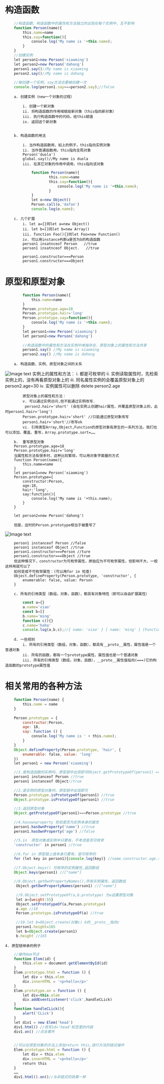 # 构造函数
```javascript
	//构造函数，构造函数中的属性和方法独立的出现在每个实例中，互不影响
	function Person(name){
	    this.name=name
	    this.say=function(){
	        console.log('My name is '+this.name);
	    }
	}
	//创建实例
	let person1=new Person('xiaoming')
	let person2=new Person('dahong')
	person1.say()//My name is xiaoming
	person2.say()//My name is dahong
	 
	//每创建一个实例，say方法也要被创建一次
	console.log(person1.say===person2.say);//false
```	
		a. 创建实例（new一个对象的过程）

			i. 创建一个新对象
			ii. 将构造函数的作用域赋给新对象（this指向新对象）
			iii. 执行构造函数中的代码，给this赋值
			iv. 返回这个新对象
			

		b. 构造函数的用法

			i. 当作构造函数用，如上的例子，this指向实例对象
			ii. 当作普通函数用，this指向全局对象
			Person('duola')
			global.say()//My name is duola
			iii. 在其它对象的作用中调用，this指向该对象
```javascript
			function Person(name){
			        this.name=name
			        this.say=function(){
			            console.log('My name is '+this.name);
			        }
			}
			let o=new Object()
			Person.call(o,'dafan')
			console.log(o.name);
```			
			
		c. 几个扩展
			i. let a={}同let a=new Object()
			ii. let b=[]同let b=new Array()
			iii. function Foo(){}同let Foo=new Function()
			iv. 可以用instance判断a是否为b的构造函数
			person1 insatnceof Person   //true
			person1 insatnceof Object.   //true
			
			person1.constructor===Person
			person1.constructor===Object
			
# 原型和原型对象
```javascript
		function Person(name){
		    this.name=name
		}
		Person.prototype.age=18
		Person.prototype.hair='long'
		Person.prototype.say=function(){
		    console.log('My name is '+this.name);
		}
		let person1=new Person('xiaoming')
		let person2=new Person('dahong')
		 
		//构造函数中的属性和方法在实例中单独存在，原型对象上的属性和方法共享
		person1.say() //My name is xiaoming
		person2.say() //My name is dahong
```		
		a. 构造函数、实例、原型对象之间的关系
![Image text](https://github.com/YaseminLi/pics/blob/master/%E6%9E%84%E9%80%A0%E5%87%BD%E6%95%B0%E3%80%81%E5%AE%9E%E4%BE%8B%E3%80%81%E5%8E%9F%E5%9E%8B%E5%AF%B9%E8%B1%A1%E4%B9%8B%E9%97%B4%E7%9A%84%E5%85%B3%E7%B3%BB.png)
			实例上的属性和方法：
			i. 都是可枚举的
			ii. 实例读取属性时，先检索实例上的，没有再看原型对象上的
			iii. 同名属性实例的会覆盖原型对象上的 person2.age=30
			iv. 实例属性可以删除 delete person2.age
			
			原型对象上的属性和方法：
			v. 可以通过实例访问,但不能通过实例改写.
			 person2.hair='short' (会在实例上创建hair属性，并覆盖原型对象上的，此时person1.hair='long')
			Person.prototype.hair='short' //只能通过原型对象改写
			person1.hair='short'//改写ok
			vi. 引用类型Array,Object,Function的原型对象有原生的一系列方法，我们也可以添加、覆盖、重写，Array.prototype.sort=……
			
		b.  重写原型对象
		Person.prototype.age=18
		Person.prototype.hair='long'
		当属性和方法有很多时，这种比较繁琐，可以用对象字面量的方式
		function Person(name){
		    this.name=name
		}
		let person1=new Person('xiaoming')
		Person.prototype={
			constructor:Person,
		    age:18,
		    hair:'long',
		    say:function(){
		        console.log('My name is '+this.name);
		    }
		}
		
		let person2=new Person('dahong')
		
		但是，这时的Person.prototype相当于被重写了
![Image text](https://github.com/YaseminLi/pics/blob/master/%E5%8E%9F%E5%9E%8B%E5%AF%B9%E8%B1%A1%E8%A2%AB%E9%87%8D%E5%86%99.png)
		
		person1 instanceof Person //false  
		person1 instanceof Object //true
		person1.constructor===Person //ture
		person1.constructor===Object //true
		但这种情况下，constructor为可枚举属性，原始应为不可枚举属性，但影响不大，一般这样用就可以了
		如何变成不可枚举属性：(可以用for in 检查)
		Object.defineProperty(Person.prototype, 'constructor', {
		    enumerable: false, value: Person
		}
		
		c. 所有的引用类型（数组，对象，函数），都具有对象特性（即可以自由扩展属性）
```javascript
		const a={}
		a.name='xiao'
		const b=[]
		b.name='ming'
		function c(){}
		c.name='haha'
		console.log(a,b,c);//{ name: 'xiao' } [ name: 'ming' ] [Function: c]
```

		d. 一些规则
			i. 所有的引用类型（数组，对象，函数），都具有__proto__属性，属性值是一个普通对象
			ii. 所有的函数，都有一个prototype属性，属性值也是一个普通对象
			iii. 所有的引用类型（数组，对象，函数），__proto__属性值指向(===)它的构造函数的prototype属性值
			
# 相关常用的各种方法
```javascript
	function Person(name) {
	    this.name = name
	}
	 
	Person.prototype = {
	    constructor:Person,
	    age: 18,
	    say: function () {
	        console.log('My name is ' + this.name);
	    }
	}
	Object.defineProperty(Person.prototype, 'hair', {
	    enumerable: false, value: 'long'
	})
	let person1 = new Person('xiaoming')

	//1.是构造函数的实例吗，原型链中出现即可Object.getPrototypeOf(person1) === Person.prototype
	person1 instanceof Person //true
	person1 instanceof Object//true
	 
	//2.是实例的原型对象吗，原型链中出现即可
	Person.prototype.isPrototypeOf(person1) //true
	Object.prototype.isPrototypeOf(person1) //true
	 
	//3.返回原型对象
	Object.getPrototypeOf(person1)===Person.prototype //true
	 
	//4.hasownproperty 检验是否为实例本身的属性
	person1.hasOwnProperty('name') //true
	person1.hasOwnProperty('age') //false
	 
	//5.in  原型对象或实例中只要有，不考虑是否可枚举
	'constructor' in person1 //true
	 
	//6.for in 原型链上或本身只要有，是可枚举的
	for (let key in person1){console.log(key)} //name.constructor.age.say
	 
	//7.Object.keys() 可枚举的实例属性,返回数组
	Object.keys(person1) //["name"]
	 
	//8.Object.getOwnPropertyNames(),所有实例属性，返回数组
	 Object.getOwnPropertyNames(person1) //["name"]
	 
	 //9.Object.setPrototypeOf(a,b.prototype) 为a设置原型对象
	 let a={weight:55}
	 Object.setPrototypeOf(a,Person.prototype)
	 a.age //18
	 Person.prototype.isPrototypeOf(a) //true
	 
	 //10.let b=Object.create(对象c) b的__proto__指向c
	 person1.height=165
	 let b=Object.create(person1)
	 b.height //165
```	
	4. 原型链继承的例子
```javascript
	//操作dom节点
	function Elem(id) {
	    this.elem = document.getElementById(id)
	}
	Elem.prototype.html = function () {
	    let div = this.elem
	    div.innerHTML = '<p>hello</p>'
	}
	Elem.prototype.on = function () {
	    let div=this.elem
	    div.addEventListener('click',handleCLick)
	}
	function handleCLick(){
	    alert('CLick')
	}
	let div1 = new Elem('head')
	div1.html() //改写id='head'标签里的内容
	div1.on() //点击事件
	
	
	//可以在原型对象的方法上添加return this,进行方法的链式操作
	Elem.prototype.html = function () {
	    let div = this.elem
	    div.innerHTML = '<p>hello</p>'
	    return this
	}
	……
	div1.html().on()//与非链式的效果一样
```	
